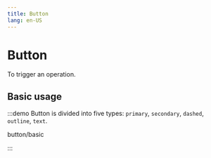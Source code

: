 ```yaml
---
title: Button
lang: en-US
---
```


# Button

To trigger an operation.

## Basic usage

:::demo Button is divided into five types: `primary`, `secondary`, `dashed`, `outline`, `text`.

button/basic

:::



